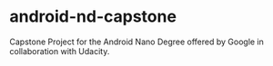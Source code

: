 # android-nd-capstone
Capstone Project for the Android Nano Degree offered by Google in collaboration with Udacity. 
